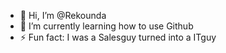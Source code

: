 - 👋 Hi, I’m @Rekounda
- 🌱 I’m currently learning how to use Github
- ⚡ Fun fact: I was a Salesguy turned into a ITguy

